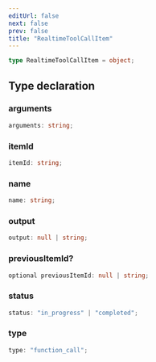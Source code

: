 ```yaml
---
editUrl: false
next: false
prev: false
title: "RealtimeToolCallItem"
---
```


```ts
type RealtimeToolCallItem = object;
```

## Type declaration

### arguments

```ts
arguments: string;
```

### itemId

```ts
itemId: string;
```

### name

```ts
name: string;
```

### output

```ts
output: null | string;
```

### previousItemId?

```ts
optional previousItemId: null | string;
```

### status

```ts
status: "in_progress" | "completed";
```

### type

```ts
type: "function_call";
```
